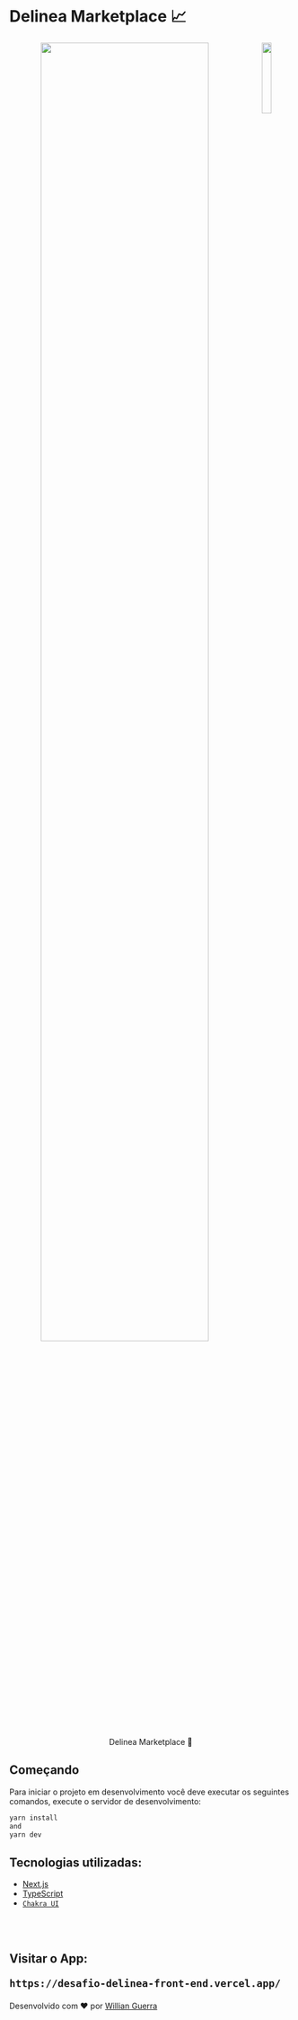 <h1> Delinea Marketplace 📈</h1>

<p align="center"> 
  <img width='77%' src="https://user-images.githubusercontent.com/47372963/182053904-83900370-831e-4d70-9ef2-ffd1aebcbabc.png" />
  <img align='right' width='18%' src="https://user-images.githubusercontent.com/73116533/183047213-af51613a-740a-425f-a5ae-9758a92ae8a4.png" /> 
</p>

<p align="center">
  Delinea Marketplace 🚧
</p>

## Começando

Para iniciar o projeto em desenvolvimento você deve executar os seguintes comandos, execute o servidor de desenvolvimento:

```bash
yarn install 
and
yarn dev
```

<h2> Tecnologias utilizadas: </h2>

- <a href="https://nextjs.org" > Next.js </a>
- <a href="https://www.typescriptlang.org/"> TypeScript </a>
- <a href="https://chakra-ui.com/"> `Chakra UI` </a>

</br>
</br>

<h2>
  
Visitar o App:

`https://desafio-delinea-front-end.vercel.app/`

</h2>

<p >Desenvolvido com ❤️ por <a href="https://github.com/willianguerra">Willian Guerra </a>
